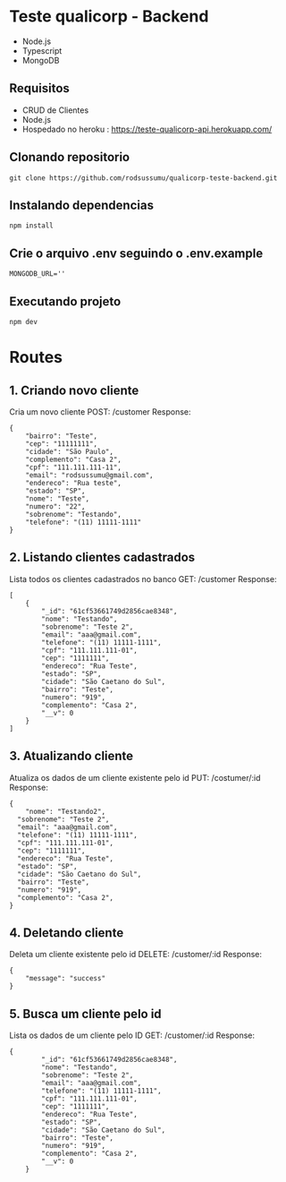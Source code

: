 # Teste qualicorp - Backend

- Node.js
- Typescript
- MongoDB

## Requisitos
* CRUD de Clientes
* Node.js
* Hospedado no heroku : https://teste-qualicorp-api.herokuapp.com/

## Clonando repositorio

```
git clone https://github.com/rodsussumu/qualicorp-teste-backend.git
```

## Instalando dependencias 

```
npm install
```

## Crie o arquivo .env seguindo o .env.example

```
MONGODB_URL=''
```

## Executando projeto

```
npm dev
```

# Routes
## 1. Criando novo cliente
Cria um novo cliente 
POST: /customer
Response:
```
{
	"bairro": "Teste",
	"cep": "11111111",
	"cidade": "São Paulo",
	"complemento": "Casa 2",
	"cpf": "111.111.111-11",
	"email": "rodsussumu@gmail.com",
	"endereco": "Rua teste",
	"estado": "SP",
	"nome": "Teste",
	"numero": "22",
	"sobrenome": "Testando",
	"telefone": "(11) 11111-1111"
}
```

## 2. Listando clientes cadastrados
Lista todos os clientes cadastrados no banco
GET: /customer
Response: 
```
[
	{
		"_id": "61cf53661749d2856cae8348",
		"nome": "Testando",
		"sobrenome": "Teste 2",
		"email": "aaa@gmail.com",
		"telefone": "(11) 11111-1111",
		"cpf": "111.111.111-01",
		"cep": "1111111",
		"endereco": "Rua Teste",
		"estado": "SP",
		"cidade": "São Caetano do Sul",
		"bairro": "Teste",
		"numero": "919",
		"complemento": "Casa 2",
		"__v": 0
	}
]
```

## 3. Atualizando cliente
Atualiza os dados de um cliente existente pelo id
PUT: /costumer/:id
Response:
```
{
	"nome": "Testando2",
  "sobrenome": "Teste 2",
  "email": "aaa@gmail.com",
  "telefone": "(11) 11111-1111",
  "cpf": "111.111.111-01",
  "cep": "1111111",
  "endereco": "Rua Teste",
  "estado": "SP",
  "cidade": "São Caetano do Sul",
  "bairro": "Teste",
  "numero": "919",
  "complemento": "Casa 2",
}
```

## 4. Deletando cliente
Deleta um cliente existente pelo id
DELETE: /customer/:id
Response:
```
{
	"message": "success"
}
```

## 5. Busca um cliente pelo id
Lista os dados de um cliente pelo ID
GET: /customer/:id
Response:
```
{
		"_id": "61cf53661749d2856cae8348",
		"nome": "Testando",
		"sobrenome": "Teste 2",
		"email": "aaa@gmail.com",
		"telefone": "(11) 11111-1111",
		"cpf": "111.111.111-01",
		"cep": "1111111",
		"endereco": "Rua Teste",
		"estado": "SP",
		"cidade": "São Caetano do Sul",
		"bairro": "Teste",
		"numero": "919",
		"complemento": "Casa 2",
		"__v": 0
	}
```


